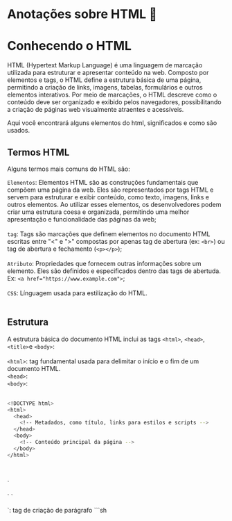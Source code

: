 # Anotações sobre HTML :pencil:

# Conhecendo o HTML

HTML (Hypertext Markup Language) é uma linguagem de marcação utilizada para estruturar e apresentar conteúdo na web. Composto por elementos e tags, o HTML define a estrutura básica de uma página, permitindo a criação de links, imagens, tabelas, formulários e outros elementos interativos. Por meio de marcações, o HTML descreve como o conteúdo deve ser organizado e exibido pelos navegadores, possibilitando a criação de páginas web visualmente atraentes e acessíveis.

Aqui você encontrará alguns elementos do html, significados e como são usados.

## Termos HTML

Alguns termos mais comuns do HTML são:


`Elementos`: Elementos HTML são as construções fundamentais que compõem uma página da web. Eles são representados por tags HTML e servem para estruturar e exibir conteúdo, como texto, imagens, links e outros elementos. Ao utilizar esses elementos, os desenvolvedores podem criar uma estrutura coesa e organizada, permitindo uma melhor apresentação e funcionalidade das páginas da web;
<br>
<br>
`tag`: Tags são marcações que definem elementos no documento HTML escritas entre "<" e ">" compostas por apenas tag de abertura (ex: `<br>`) ou tag de abertura e fechamento (`<p></p>`);
<br>
<br>
`Atributo`: Propriedades que fornecem outras informações sobre um elemento. Eles são definidos e especificados dentro das tags de abertuda. Ex: `<a href="https://www.example.com">`;
<br>
<br>
`CSS`: Línguagem usada para estilização do HTML.
<br>
<br>

## Estrutura

A estrutura básica do documento HTML inclui as tags `<html>`, `<head>`, `<title>`e `<body>`:
<br>
<br>
`<html>`: tag fundamental usada para delimitar o início e o fim de um documento HTML. 
<br>
`<head>`:
<br>
`<body>`:
<br>
<br>

```sh
<!DOCTYPE html>
<html>
  <head>
    <!-- Metadados, como título, links para estilos e scripts -->
  </head>
  <body>
    <!-- Conteúdo principal da página -->
  </body>
</html>
```


<br>
<br>
`<p>` `</p>`: tag de criação de parágrafo
```sh

```
